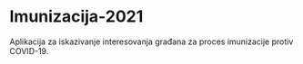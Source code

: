 # Imunizacija-2021
Aplikacija za iskazivanje interesovanja građana za proces imunizacije protiv COVID-19.
